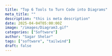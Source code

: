 ```yaml
---
title: "Top 6 Tools to Turn Code into Diagrams"
meta_title: ""
description: "this is meta description"
date: 2025-04-04T05:00:00Z
image: "/images/Diagram3.gif"
categories: ["Software"]
author: "Sagar Shelar"
tags: ["software", "tailwind"]
draft: false
---
```

